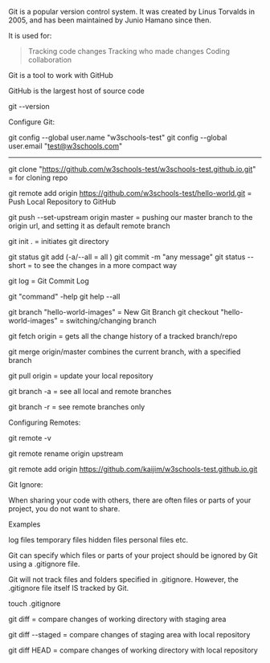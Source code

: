 Git is a popular version control system. It was created by Linus Torvalds in 2005, and has been maintained by Junio Hamano since then.

It is used for:
> Tracking code changes
> Tracking who made changes
> Coding collaboration

Git is a tool to work with GitHub

GitHub is the largest host of source code

git --version

Configure Git:

git config --global user.name "w3schools-test"
git config --global user.email "test@w3schools.com"

----------------------------------------------------

git clone "https://github.com/w3schools-test/w3schools-test.github.io.git" = for cloning repo

git remote add origin https://github.com/w3schools-test/hello-world.git = Push Local Repository to GitHub

git push --set-upstream origin master = pushing our master branch to the origin url, and setting it as default remote branch

git init . = initiates git directory

git status
git add (-a/--all = all )
git commit -m "any message"
git status --short = to see the changes in a more compact way

git log = Git Commit Log

git "command" -help
git help --all

git branch "hello-world-images" = New Git Branch
git checkout "hello-world-images" = switching/changing branch

git fetch origin = gets all the change history of a tracked branch/repo

git merge origin/master combines the current branch, with a specified branch

git pull origin = update your local repository

git branch -a = see all local and remote branches

git branch -r = see remote branches only

Configuring Remotes:

git remote -v

git remote rename origin upstream

git remote add origin https://github.com/kaijim/w3schools-test.github.io.git

Git Ignore:

When sharing your code with others, there are often files or parts of your project, you do not want to share.

Examples

log files
temporary files
hidden files
personal files
etc.

Git can specify which files or parts of your project should be ignored by Git using a .gitignore file.

Git will not track files and folders specified in .gitignore. However, the .gitignore file itself IS tracked by Git.

touch .gitignore

git diff = compare changes of working directory with staging area

git diff --staged = compare changes of staging area with local repository

git diff HEAD = compare changes of working directory with local repository

